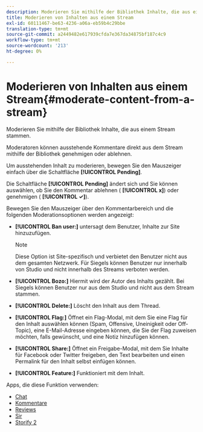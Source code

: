 ```yaml
---
description: Moderieren Sie mithilfe der Bibliothek Inhalte, die aus einem Stream stammen.
title: Moderieren von Inhalten aus einem Stream
exl-id: 60111467-be63-4236-a06a-eb59b4c29bbe
translation-type: tm+mt
source-git-commit: a2449482e617939cfda7e367da34875bf187c4c9
workflow-type: tm+mt
source-wordcount: '213'
ht-degree: 0%

---
```


# Moderieren von Inhalten aus einem Stream{#moderate-content-from-a-stream}

Moderieren Sie mithilfe der Bibliothek Inhalte, die aus einem Stream stammen.

Moderatoren können ausstehende Kommentare direkt aus dem Stream mithilfe der Bibliothek genehmigen oder ablehnen.

Um ausstehenden Inhalt zu moderieren, bewegen Sie den Mauszeiger einfach über die Schaltfläche **[!UICONTROL Pending]**.

Die Schaltfläche **[!UICONTROL Pending]** ändert sich und Sie können auswählen, ob Sie den Kommentar ablehnen ( **[!UICONTROL x]**) oder genehmigen ( **[!UICONTROL ✓]**).

Bewegen Sie den Mauszeiger über den Kommentarbereich und die folgenden Moderationsoptionen werden angezeigt:

* **[!UICONTROL Ban user:]** untersagt dem Benutzer, Inhalte zur Site hinzuzufügen.

   >[!NOTE]
   >
   >Diese Option ist Site-spezifisch und verbietet den Benutzer nicht aus dem gesamten Netzwerk. Für Siegels können Benutzer nur innerhalb von Studio und nicht innerhalb des Streams verboten werden.

* **[!UICONTROL Bozo:]** Hiermit wird der Autor des Inhalts gezählt. Bei Siegels können Benutzer nur aus dem Studio und nicht aus dem Stream stammen.
* **[!UICONTROL Delete:]** Löscht den Inhalt aus dem Thread.
* **[!UICONTROL Flag:]** Öffnet ein Flag-Modal, mit dem Sie eine Flag für den Inhalt auswählen können (Spam, Offensive, Uneinigkeit oder Off-Topic), eine E-Mail-Adresse eingeben können, die Sie der Flag zuweisen möchten, falls gewünscht, und eine Notiz hinzufügen können.
* **[!UICONTROL Share:]** Öffnet ein Freigabe-Modal, mit dem Sie Inhalte für Facebook oder Twitter freigeben, den Text bearbeiten und einen Permalink für den Inhalt selbst einfügen können.
* **[!UICONTROL Feature:]** Funktioniert mit dem Inhalt.



Apps, die diese Funktion verwenden:

* [Chat](/help/using/c-about-apps/c-chat-app/c-chat-app.md#c_chat_app)
* [Kommentare](/help/using/c-about-apps/c-comments/c-comments.md)
* [Reviews](/help/using/c-about-apps/c-reviews-app/c-reviews-app.md#c_reviews_app)
* [Sir](/help/using/c-about-apps/c-sidenotes-app/c-sidenotes-app.md#c_sidenotes_app)
* [Storify 2](/help/using/c-about-apps/c-storify2/c-storify2.md#c_storify2)
